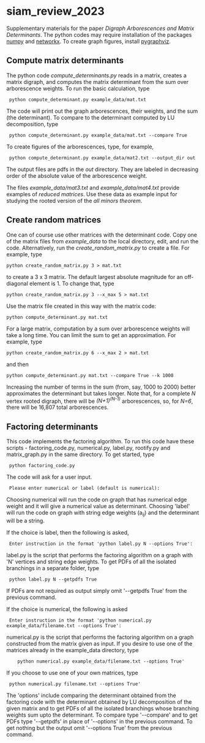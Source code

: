# siam_review_2023
Supplementary materials for the paper *Digraph Arborescences and Matrix Determinants*.  The python codes may require installation of the packages [numpy](https://numpy.org) and [networkx](https://networkx.org).  To create graph figures, install [pygraphviz](https://pygraphviz.github.io).

## Compute matrix determinants

The python code *compute_determinants.py* reads in a matrix, creates a matrix digraph, and computes the matrix determinant from the sum over arborescence weights.  To run the basic calculation, type

     python compute_determinant.py example_data/mat.txt

The code will print out the graph arborescences, their weights, and the sum (the determinant).  To compare to the determinant computed by LU decomposition, type

     python compute_determinant.py example_data/mat.txt --compare True

To create figures of the arborescences, type, for example,

     python compute_determinant.py example_data/mat2.txt --output_dir out

The output files are pdfs in the *out* directory.  They are labeled in decreasing order of the absolute value of the arborescence weight.

The files *example_data/mat3.txt* and *example_data/mat4.txt* provide examples of *reduced matrices*.  Use these data as example input for studying the rooted version of the *all minors theorem*.

## Create random matrices

One can of course use other matrices with the determinant code.  Copy one of the matrix files from *example_data* to the local directory, edit, and run the code.  Alternatively, run the *create_random_matrix.py* to create a file.  For example, type

    python create_random_matrix.py 3 > mat.txt

to create a 3 x 3 matrix.  The default largest absolute magnitude for an off-diagonal element is 1.  To change that, type

    python create_random_matrix.py 3 --x_max 5 > mat.txt

Use the matrix file created in this way with the matrix code:

    python compute_determinant.py mat.txt

For a large matrix, computation by a sum over arborescence weights will take a long time.  You can limit the sum to get an approximation.  For example, type

    python create_random_matrix.py 6 --x_max 2 > mat.txt
    
and then

    python compute_determinant.py mat.txt --compare True --k 1000

Increasing the number of terms in the sum (from, say, 1000 to 2000) better approximates the determinant but takes longer.  Note that, for a complete *N* vertex rooted digraph, there will be *(N+1)<sup>(N-1)</sup>* arborescences, so, for *N=6*, there will be 16,807 total arborescences.

## Factoring determinants

This code implements the factoring algorithm. To run this code have these scripts - factoring_code.py, numerical.py, label.py, rootify.py and matrix_graph.py in the same directory. To get started, type

     python factoring_code.py

The code will ask for a user input.

     Please enter numerical or label (default is numerical):

Choosing numerical will run the code on graph that has numerical edge weight and it will give a numerical value as determinant. Choosing 'label' will run the code on graph with string edge weights (a<sub>ij</sub>) and the determinant will be a string. 

If the choice is label, then the following is asked,

     Enter instruction in the format 'python label.py N --options True':

label.py is the script that performs the factoring algorithm on a graph with 'N'  vertices and string edge weights. To get PDFs of all the isolated branchings in a separate folder, type

     python label.py N --getpdfs True

If PDFs are not required as output simply omit '--getpdfs True' from the previous command. 

If the choice is numerical, the following is asked

     Enter instruction in the format 'python numerical.py example_data/filename.txt --options True':

numerical.py is the script that performs the factoring algorithm on a graph constructed from the matrix given as input. If you desire to use one of the matrices already in the example_data directory, type

        python numerical.py example_data/filename.txt --options True'

If you choose to use one of your own matrices, type

     python numerical.py filename.txt --options True'

The 'options' include comparing the determinant obtained from the factoring code with the determinant obtained by LU decomposition of the given matrix and to get PDFs of all the isolated branchings whose branching weights sum upto the determinant. To compare type '--compare' and to get PDFs type '--getpdfs' in place of '--options' in the previous command. To get nothing but the output omit '--options True' from the previous command.

    


